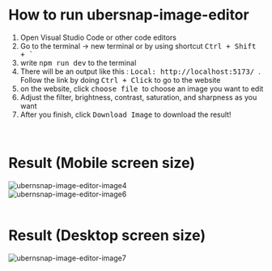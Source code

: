 
# How to run ubersnap-image-editor
1. Open Visual Studio Code or other code editors
2. Go to the terminal -> new terminal or by using shortcut <kbd>Ctrl + Shift + `</kbd> 
3. write <kbd>npm run dev</kbd> to the terminal
4. There will be an output like this : <kbd> Local:   http://localhost:5173/ </kbd>. Follow the link by doing <kbd>Ctrl + Click</kbd> to go to the website
5. on the website, click <kbd> choose file </kbd>  to choose an image you want to edit
6. Adjust the filter, brightness, contrast, saturation, and sharpness as you want
7. After you finish, click <kbd>Download Image</kbd> to download the result!
<br>

# Result (Mobile screen size)
![ubernsnap-image-editor-image4](https://github.com/user-attachments/assets/e1c3bfa0-d7c9-4e43-a2ff-0501327bb730)
<br>
 ![ubernsnap-image-editor-image6](https://github.com/user-attachments/assets/d163c61b-1475-4cb6-b466-ebac6d9717fa)
<br> <br>

# Result (Desktop screen size)
![ubernsnap-image-editor-image7](https://github.com/user-attachments/assets/343cf95f-088a-45b8-8397-c1d21fc26bfd)



